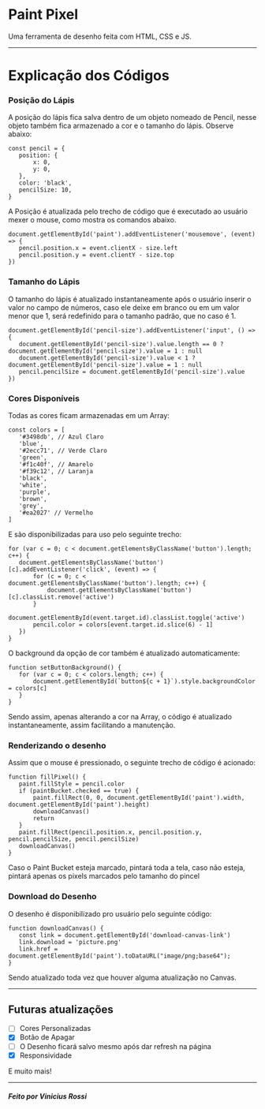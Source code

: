 # Paint Pixel

 Uma ferramenta de desenho feita com HTML, CSS e JS.
 ***
 
 # Explicação dos Códigos
 
 ### Posição do Lápis
 
 A posição do lápis fica salva dentro de um objeto nomeado de Pencil, nesse objeto também fica armazenado a cor e o tamanho do lápis. Observe abaixo:
 
 ```
 const pencil = {
    position: {
        x: 0,
        y: 0,
    },
    color: 'black',
    pencilSize: 10,
}
 ```
 A Posição é atualizada pelo trecho de código que é executado ao usuário mexer o mouse, como mostra os comandos abaixo.
 ```
 document.getElementById('paint').addEventListener('mousemove', (event) => {
    pencil.position.x = event.clientX - size.left
    pencil.position.y = event.clientY - size.top
})
 ```
 
 ### Tamanho do Lápis
 
 O tamanho do lápis é atualizado instantaneamente após o usuário inserir o valor no campo de números, caso ele deixe em branco ou em um valor menor que 1, será redefinido para o tamanho padrão, que no caso é 1.
 ```
 document.getElementById('pencil-size').addEventListener('input', () => {
    document.getElementById('pencil-size').value.length == 0 ? document.getElementById('pencil-size').value = 1 : null
    document.getElementById('pencil-size').value < 1 ? document.getElementById('pencil-size').value = 1 : null
    pencil.pencilSize = document.getElementById('pencil-size').value
})
 ```
 ### Cores Disponíveis
 Todas as cores ficam armazenadas em um Array:
 ```
 const colors = [
    '#3498db', // Azul Claro
    'blue',
    '#2ecc71', // Verde Claro
    'green',
    '#f1c40f', // Amarelo
    '#f39c12', // Laranja
    'black',
    'white',
    'purple',
    'brown',
    'grey',
    '#ea2027' // Vermelho
]
 ```
 E são disponibilizadas para uso pelo seguinte trecho:
 ```
 for (var c = 0; c < document.getElementsByClassName('button').length; c++) {
    document.getElementsByClassName('button')[c].addEventListener('click', (event) => {
        for (c = 0; c < document.getElementsByClassName('button').length; c++) {
            document.getElementsByClassName('button')[c].classList.remove('active')
        }
        document.getElementById(event.target.id).classList.toggle('active')
        pencil.color = colors[event.target.id.slice(6) - 1]
    })
}
 ```
 O background da opção de cor também é atualizado automaticamente:
 ```
 function setButtonBackground() {
    for (var c = 0; c < colors.length; c++) {
        document.getElementById(`button${c + 1}`).style.backgroundColor = colors[c]
    }
}
 ```
 Sendo assim, apenas alterando a cor na Array, o código é atualizado instantaneamente, assim facilitando a manutenção.
 ### Renderizando o desenho
 Assim que o mouse é pressionado, o seguinte trecho de código é acionado:
 
 ```
 function fillPixel() {
    paint.fillStyle = pencil.color
    if (paintBucket.checked == true) {
        paint.fillRect(0, 0, document.getElementById('paint').width, document.getElementById('paint').height)
        downloadCanvas()
        return
    }
    paint.fillRect(pencil.position.x, pencil.position.y, pencil.pencilSize, pencil.pencilSize)
    downloadCanvas()
}
 ```
 Caso o Paint Bucket esteja marcado, pintará toda a tela, caso não esteja, pintará apenas os pixels marcados pelo tamanho do pincel
 ### Download do Desenho
 O desenho é disponibilizado pro usuário pelo seguinte código:
 ```
 function downloadCanvas() {
    const link = document.getElementById('download-canvas-link')
    link.download = 'picture.png'
    link.href = document.getElementById('paint').toDataURL("image/png;base64");
}
 ```
 Sendo atualizado toda vez que houver alguma atualização no Canvas.
 ***
 ## Futuras atualizações
 - [ ] Cores Personalizadas
 - [x] Botão de Apagar
 - [ ] O Desenho ficará salvo mesmo após dar refresh na página
 - [x] Responsividade
 
 E muito mais!
***
##### Feito por Vinicius Rossi
